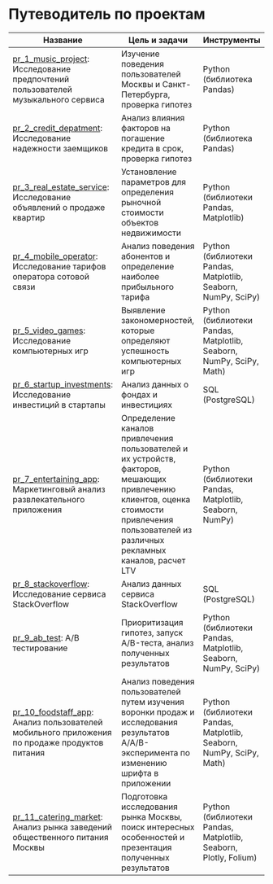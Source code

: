 # Путеводитель по проектам

| Название | Цель и задачи | Инструменты |
| --- | --- | --- |
| [pr_1_music_project](https://github.com/eklnsk/projects/tree/master/pr_1_music_project): Исследование предпочтений пользователей музыкального сервиса | Изучение поведения пользователей Москвы и Санкт-Петербурга, проверка гипотез | Python (библиотека Pandas) |
| [pr_2_credit_depatment](https://github.com/eklnsk/projects/tree/master/pr_2_credit_depatment): Исследование надежности заемщиков   | Анализ влияния факторов на погашение кредита в срок, проверка гипотез | Python (библиотека Pandas) |
| [pr_3_real_estate_service](https://github.com/eklnsk/projects/tree/master/pr_3_real_estate_service): Исследование объявлений о продаже квартир | Установление параметров для определения рыночной стоимости объектов недвижимости | Python (библиотеки Pandas, Matplotlib) |
| [pr_4_mobile_operator](https://github.com/eklnsk/projects/tree/master/pr_4_mobile_operator): Исследование тарифов оператора сотовой связи | Анализ поведения абонентов и определение наиболее прибыльного тарифа | Python (библиотеки Pandas, Matplotlib, Seaborn, NumPy, SciPy) |
| [pr_5_video_games](https://github.com/eklnsk/projects/tree/master/pr_5_video_games): Исследование компьютерных игр | Выявление закономерностей, которые определяют успешность компьютерных игр | Python (библиотеки Pandas, Matplotlib, Seaborn, NumPy, SciPy, Math) |
| [pr_6_startup_investments](https://github.com/eklnsk/projects/tree/master/pr_6_startup_investments): Исследование инвестиций в стартапы | Анализ данных о фондах и инвестициях | SQL (PostgreSQL) |
| [pr_7_entertaining_app](https://github.com/eklnsk/projects/tree/master/pr_7_entertaining_app): Маркетинговый анализ развлекательного приложения | Определение каналов привлечения пользователей и их устройств, факторов, мешающих привлечению клиентов, оценка стоимости привлечения пользователей из различных рекламных каналов, расчет LTV | Python (библиотеки Pandas, Matplotlib, Seaborn, NumPy) |
| [pr_8_stackoverflow](https://github.com/eklnsk/projects/tree/master/pr_8_stackoverflow): Исследование сервиса StackOverflow | Анализ данных сервиса StackOverflow | SQL (PostgreSQL) |
| [pr_9_ab_test](https://github.com/eklnsk/projects/tree/master/pr_9_ab_test): A/B тестирование | Приоритизация гипотез, запуск A/B-теста, анализ полученных результатов | Python (библиотеки Pandas, Matplotlib, Seaborn, NumPy, SciPy) |
| [pr_10_foodstaff_app](https://github.com/eklnsk/projects/tree/master/pr_10_foodstaff_app): Анализ пользователей мобильного приложения по продаже продуктов питания | Анализ поведения пользователей путем изучения воронки продаж и исследования результатов A/A/B-эксперимента по изменению шрифта в приложении | Python (библиотеки Pandas, Matplotlib, Seaborn, NumPy, SciPy, Math) |
| [pr_11_catering_market](https://github.com/eklnsk/projects/tree/master/pr_11_catering_market): Анализ рынка заведений общественного питания Москвы | Подготовка исследования рынка Москвы, поиск интересных особенностей и презентация полученных результатов | Python (библиотеки Pandas, Matplotlib, Seaborn, Plotly, Folium) |